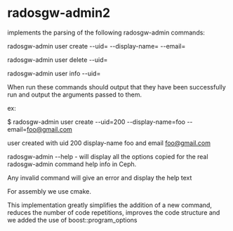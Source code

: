 # radosgw-admin2
implements the parsing of the following radosgw-admin commands:

radosgw-admin user create --uid=<uid> --display-name=<name> --email=<email>
  
radosgw-admin user delete --uid=<uid>
  
radosgw-admin user info --uid=<uid>

When run these commands should output that they have been successfully run and output the arguments passed to them.

ex:

$ radosgw-admin user create --uid=200 --display-name=foo --email=foo@gmail.com

user created with uid 200 display-name foo and email foo@gmail.com

radosgw-admin --help - will display all the options copied for the real radosgw-admin command help info in Ceph.

Any invalid command will give an error and display the help text

For assembly we use cmake.

This implementation greatly simplifies the addition of a new command, reduces the number of code repetitions, improves the code structure and we added the use of boost::program_options
